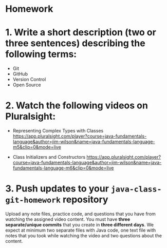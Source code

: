 # Homework

# 1. Write a short description (two or three sentences) describing the following terms:

- Git
- GitHub
- Version Control
- Open Source


# 2. Watch the following videos on Pluralsight:

- Representing Complex Types with Classes
  https://app.pluralsight.com/player?course=java-fundamentals-language&author=jim-wilson&name=java-fundamentals-language-m5&clip=0&mode=live

- Class Initializers and Constructors
  https://app.pluralsight.com/player?course=java-fundamentals-language&author=jim-wilson&name=java-fundamentals-language-m6&clip=0&mode=live


# 3. Push updates to your `java-class-git-homework` repository

Upload any note files, practice code, and questions that you have from watching
the assigned video content. You must have **three separate/unique commits**
that you create in **three different days**. We expect at minimum two separate
files with Java code, one text file with notes that you took while watching the
video and two questions about the content.
